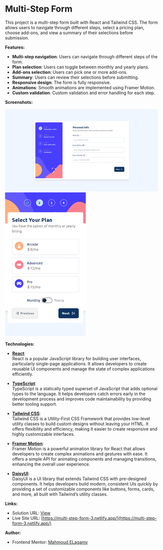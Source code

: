 # Multi-Step Form

This project is a multi-step form built with React and Tailwind CSS. The form allows users to navigate through different steps, select a pricing plan, choose add-ons, and view a summary of their selections before submission.

**Features:**

- **Multi-step navigation**: Users can navigate through different steps of the form.
- **Plan selection**: Users can toggle between monthly and yearly plans.
- **Add-ons selection**: Users can pick one or more add-ons.
- **Summary**: Users can review their selections before submitting.
- **Responsive design**: The form is fully responsive.
- **Animations**: Smooth animations are implemented using Framer Motion.
- **Custom validation**: Custom validation and error handling for each step.

**Screenshots:**

![](src/assets/images/Multi-Step-Form.png)
![](src/assets/images/Multi-Step-Form-mobile.png)

**Technologies:**

- **[React](https://react.dev/)**:  
  React is a popular JavaScript library for building user interfaces, particularly single-page applications. It allows developers to create reusable UI components and manage the state of complex applications efficiently.

- **[TypeScript](https://www.typescriptlang.org/)**:  
  TypeScript is a statically typed superset of JavaScript that adds optional types to the language. It helps developers catch errors early in the development process and improves code maintainability by providing better tooling support.

- **[Tailwind CSS](https://tailwindcss.com/)**:  
  Tailwind CSS is a Utility-First CSS Framework that provides low-level utility classes to build custom designs without leaving your HTML. It offers flexibility and efficiency, making it easier to create responsive and highly customizable interfaces.

- **[Framer Motion](https://www.framer.com/motion/)**:  
  Framer Motion is a powerful animation library for React that allows developers to create complex animations and gestures with ease. It offers a simple API for animating components and managing transitions, enhancing the overall user experience.

- **[DaisyUI](https://daisyui.com/)**:  
  DaisyUI is a UI library that extends Tailwind CSS with pre-designed components. It helps developers build modern, consistent UIs quickly by providing a set of customizable components like buttons, forms, cards, and more, all built with Tailwind’s utility classes.

**Links:**

- Solution URL: [View](https://www.frontendmentor.io/solutions/a-simple-multi-step-form-built-with-react-SheNkh1Rey)
- Live Site URL: [https://multi-step-form-3.netlify.app/](https://multi-step-form-3.netlify.app/)

**Author:**

- Frontend Mentor: [Mahmoud ELagamy](https://www.frontendmentor.io/profile/Mahmoud-ElAgamy)
